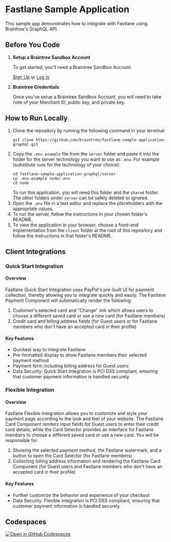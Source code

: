 # Fastlane Sample Application

This sample app demonstrates how to integrate with Fastlane using Braintree's GraphQL API.

## Before You Code

1. **Setup a Braintree Sandbox Account**

    To get started, you'll need a Braintree Sandbox Account.

    [Sign Up](https://www.braintreepayments.com/sandbox) or [Log In](https://sandbox.braintreegateway.com/login)

1. **Braintree Credentials**

    Once you've setup a Braintree Sandbox Account, you will need to take note of your Merchant ID, public key, and private key.

## How to Run Locally

1. Clone the repository by running the following command in your terminal:
    ```
    git clone https://github.com/braintree/fastlane-sample-application-graphql.git
    ```
2. Copy the `.env.example` file from the `server` folder and paste it into the folder for the server technology you want to use as `.env`. For example (substitute `node` for the technology of your choice):
    ```
    cd fastlane-sample-application-graphql/server
    cp .env.example node/.env
    cd node
    ```
    To run this application, you will need this folder and the `shared` folder. The other folders under `server` can be safely deleted or ignored.
3. Open the `.env` file in a text editor and replace the placeholders with the appropriate values.
4. To run the server, follow the instructions in your chosen folder's README.
5. To view the application in your browser, choose a front-end implementation from the `client` folder at the root of this repository and follow the instructions in that folder's README.

## Client Integrations

### Quick Start Integration

#### Overview
Fastlane Quick Start Integration uses PayPal's pre-built UI for payment collection, thereby allowing you to integrate quickly and easily. The Fastlane Payment Component will automatically render the following:
1. Customer's selected card and "Change" link which allows users to choose a different saved card or use a new card (for Fastlane members)
2. Credit card and billing address fields (for Guest users or for Fastlane members who don't have an accepted card in their profile)

#### Key Features
- Quickest way to integrate Fastlane
- Pre-formatted display to show Fastlane members their selected payment method
- Payment form including billing address for Guest users
- Data Security: Quick Start Integration is PCI DSS compliant, ensuring that customer payment information is handled securely

### Flexible Integration

#### Overview
Fastlane Flexible Integration allows you to customize and style your payment page according to the look and feel of your website. The Fastlane Card Component renders input fields for Guest users to enter their credit card details, while the Card Selector provides an interface for Fastlane members to choose a different saved card or use a new card. You will be responsible for:
1. Showing the selected payment method, the Fastlane watermark, and a button to open the Card Selector (for Fastlane members)
2. Collecting billing address information and rendering the Fastlane Card Component (for Guest users and Fastlane members who don't have an accepted card in their profile)

#### Key Features
- Further customize the behavior and experience of your checkout
- Data Security: Flexible Integration is PCI DSS compliant, ensuring that customer payment information is handled securely

## Codespaces
[![Open in GitHub Codespaces](https://github.com/codespaces/badge.svg)](https://codespaces.new/paypal-examples/fastlane-sample-application-graphql)